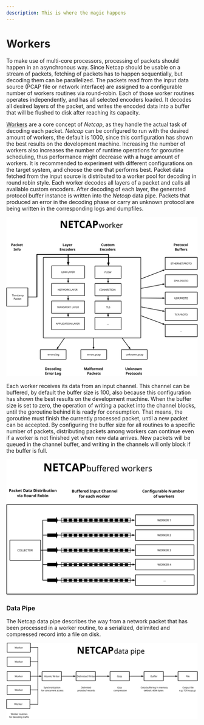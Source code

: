 ```yaml
---
description: This is where the magic happens
---
```


# Workers

To make use of multi-core processors, processing of packets should happen in an asynchronous way. Since Netcap should be usable on a stream of packets, fetching of packets has to happen sequentially, but decoding them can be parallelized. The packets read from the input data source \(PCAP file or network interface\) are assigned to a configurable number of workers routines via round-robin. Each of those worker routines operates independently, and has all selected encoders loaded. It decodes all desired layers of the packet, and writes the encoded data into a buffer that will be flushed to disk after reaching its capacity.

[Workers](https://github.com/dreadl0ck/netcap/blob/master/collector/worker.go) are a core concept of _Netcap_, as they handle the actual task of decoding each packet. _Netcap_ can be configured to run with the desired amount of workers, the default is 1000, since this configuration has shown the best results on the development machine. Increasing the number of workers also increases the number of runtime operations for goroutine scheduling, thus performance might decrease with a huge amount of workers. It is recommended to experiment with different configurations on the target system, and choose the one that performs best. Packet data fetched from the input source is distributed to a worker pool for decoding in round robin style. Each worker decodes all layers of a packet and calls all available custom encoders. After decoding of each layer, the generated protocol buffer instance is written into the _Netcap_ data pipe. Packets that produced an error in the decoding phase or carry an unknown protocol are being written in the corresponding logs and dumpfiles.

![NETCAP worker](.gitbook/assets/netcap-worker.svg)

Each worker receives its data from an input channel. This channel can be buffered, by default the buffer size is 100, also because this configuration has shown the best results on the development machine. When the buffer size is set to zero, the operation of writing a packet into the channel blocks, until the goroutine behind it is ready for consumption. That means, the goroutine must finish the currently processed packet, until a new packet can be accepted. By configuring the buffer size for all routines to a specific number of packets, distributing packets among workers can continue even if a worker is not finished yet when new data arrives. New packets will be queued in the channel buffer, and writing in the channels will only block if the buffer is full.

![NETCAP buffered workers](.gitbook/assets/buffered-workers.svg)

### Data Pipe

The Netcap data pipe describes the way from a network packet that has been processed in a worker routine, to a serialized, delimited and compressed record into a file on disk.

![](.gitbook/assets/netcap-pipe.svg)

